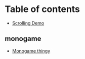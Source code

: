 # Table of contents

* [Scrolling Demo](README.md)

## monogame

* [Monogame thingy](monogame/monogame-thingy.md)

